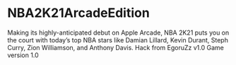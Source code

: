 # NBA2K21ArcadeEdition
Making its highly-anticipated debut on Apple Arcade, NBA 2K21 puts you on the court with today’s top NBA stars like Damian Lillard, Kevin Durant, Steph Curry, Zion Williamson, and Anthony Davis. Hack from EgoruZz v1.0 Game version 1.0
